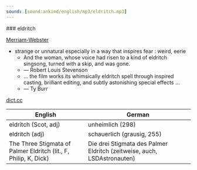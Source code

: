 ```yaml
---
sound: [sound:ankimd/english/mp3/eldritch.mp3]
---
```


\### eldritch

[Merriam-Webster](https://www.merriam-webster.com/dictionary/eldritch)

- strange or unnatural especially in a way that inspires fear : weird, eerie
    - And the woman, whose voice had risen to a kind of eldritch singsong, turned with a skip, and was gone.
    - — Robert Louis Stevenson
    - … the film works its whimsically eldritch spell through inspired casting, brilliant editing, and subtly astonishing special effects …
    - — Ty Burr

[dict.cc](https://www.dict.cc/eldritch)

| English        | German       |
| -------------- | ------------ |
| eldritch (Scot, adj) | unheimlich (298) |
| eldritch (adj) | schauerlich (grausig, 255) |
| The Three Stigmata of Palmer Eldritch (lit., F, Philip, K, Dick) | Die drei Stigmata des Palmer Eldritch (zeitweise, auch, LSDAstronauten) |

